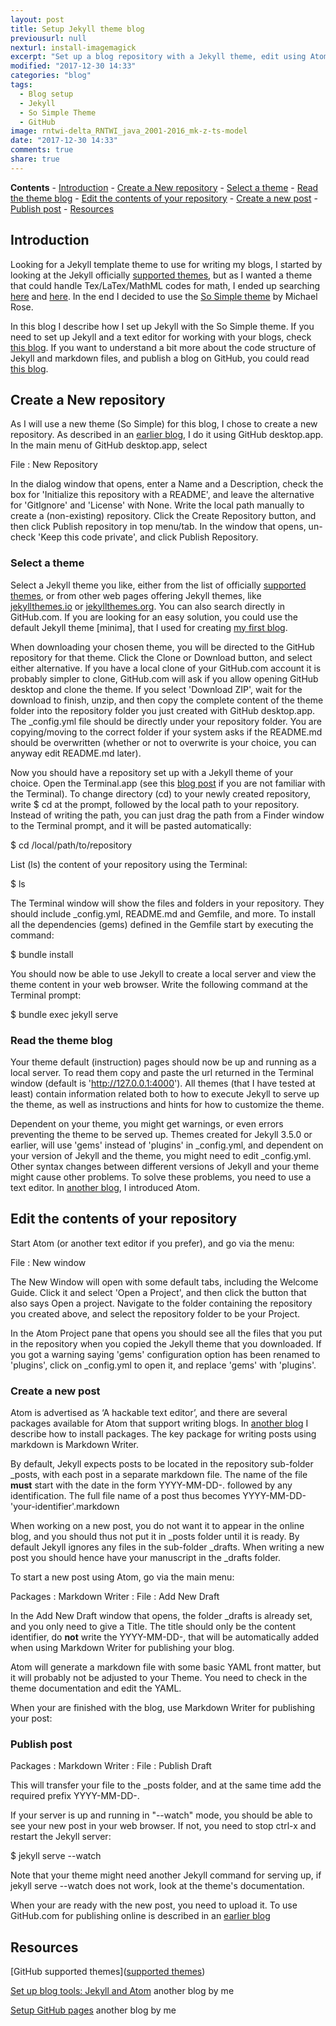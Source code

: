 ```yaml
---
layout: post
title: Setup Jekyll theme blog
previousurl: null
nexturl: install-imagemagick
excerpt: "Set up a blog repository with a Jekyll theme, edit using Atom, and publish at GitHub.com"
modified: "2017-12-30 14:33"
categories: "blog"
tags:
  - Blog setup
  - Jekyll
  - So Simple Theme
  - GitHub
image: rntwi-delta_RNTWI_java_2001-2016_mk-z-ts-model
date: "2017-12-30 14:33"
comments: true
share: true
---
```


**Contents**
	\- [Introduction](#introduction)
	\- [Create a New repository](#create-a-new-repository)
		\- [Select a theme](#select-a-theme)
		\- [Read the theme blog](#read-the-theme-blog)
	\- [Edit the contents of your repository](#edit-the-contents-of-your-repository)
		\- [Create a new post](#create-a-new-post)
		\- [Publish post](#publish-post)
	\- [Resources](#resources)

## Introduction

Looking for a Jekyll template theme to use for writing my blogs, I started by looking at the Jekyll officially [supported themes](https://pages.github.com/themes/), but as I wanted a theme that could handle Tex/LaTex/MathML codes for math, I ended up searching [here](https://jekyllthemes.io) and [here](http://jekyllthemes.org). In the end I decided to use the [So Simple theme](https://github.com/mmistakes/so-simple-theme) by Michael Rose.

In this blog I describe how I set up Jekyll with the So Simple theme. If you need to set up Jekyll and a text editor for working with your blogs, check [this blog](https://karttur.github.io/setup-blog/). If you want to understand a bit more about the code structure of Jekyll and markdown files, and publish a blog on GitHub, you could read [this blog](https://karttur.github.io/setup-github/).

## Create a New repository

As I will use a new theme (So Simple) for this blog, I chose to create a new repository. As described in an [earlier blog](https://karttur.github.io/setup-github/), I do it using <span class='app'>GitHub desktop.app</span>. In the main menu of <span class='app'>GitHub desktop.app</span>, select

<span class='menu'>File : New Repository</span>

In the dialog window that opens, enter a <span class='textbox'>Name</span> and a <span class='textbox'>Description</span>, check the box for 'Initialize this repository with a README', and leave the alternative for 'GitIgnore' and 'License' with <span class='textbox'>None</span>. Write the local path manually to create a (non-existing) repository. Click the <span class='button'>Create Repository</span> button, and then click <span class='tab'>Publish repository</span> in top menu/tab. In the window that opens, un-check 'Keep this code private', and click <span class='button'>Publish Repository</span>.

### Select a theme

Select a Jekyll theme you like, either from the list of officially [supported themes](https://pages.github.com/themes/), or from other web pages offering Jekyll themes, like [jekyllthemes.io](https://jekyllthemes.io) or [jekyllthemes.org](http://jekyllthemes.org). You can also search directly in GitHub.com. If you are looking for an easy solution, you could use the default Jekyll theme [minima], that I used for creating [my first blog](https://karttur.github.io/setup-blog/).

When downloading your chosen theme, you will be directed to the GitHub repository for that theme. Click the <span class='button'>Clone or Download</span> button, and select either alternative. If you have a local clone of your GitHub.com account it is probably simpler to clone, GitHub.com will ask if you allow opening <span class='app'>GitHub desktop</span> and clone the theme. If you select 'Download ZIP', wait for the download to finish, unzip, and then copy the complete content of the theme folder into the repository folder you just created with <span class='app'>GitHub desktop.app</span>. The <span class='file'>\_config.yml</span> file should be directly under your repository folder. You are copying/moving to the correct folder if your system asks if the <span class='file'>README.md</span> should be overwritten (whether or not to overwrite is your choice, you can anyway edit <span class='file'>README.md</span> later).

Now you should have a repository set up with a Jekyll theme of your choice. Open the <span class='app'>Terminal.app</span> (see this [blog post](https://karttur.github.io/setup-blog/2017/12/21/setup-blog-tools.html#opening-and-understanding-the-terminal) if you are not familiar with the <span class='app'>Terminal</span>). To change directory (cd) to your newly created repository, write <span class='terminal'>$ cd</span> at the prompt, followed by the local path to your repository. Instead of writing the path, you can just drag the path from a <span class='app'>Finder</span> window to the <span class='app'>Terminal</span> prompt, and it will be pasted automatically:

<span class='terminal'>$ cd /local/path/to/repository</span>

List (ls) the content of your repository using the Terminal:

<span class='terminal'>$ ls</span>

The Terminal window will show the files and folders in your repository. They should include <span class='file'>\_config.yml</span>, <span class='file'>README.md</span> and <span class='file'>Gemfile</span>, and more. To install all the dependencies (gems) defined in the <span class='file'>Gemfile</span> start by executing the command:

<span class='terminal'>$ bundle install</span>

You should now be able to use Jekyll to create a local server and view the theme content in your web browser. Write the following command at the <span class='app'>Terminal</span> prompt:

<span class='terminal'>$ bundle exec jekyll serve</span>

### Read the theme blog

Your theme default (instruction) pages should now be up and running as a local server. To read them copy and paste the url returned in the <span class='app'>Terminal</span> window (default is 'http://127.0.0.1:4000'). All themes (that I have tested at least) contain information related both to how to execute Jekyll to serve up the theme, as well as instructions and hints for how to customize the theme.

Dependent on your theme, you might get warnings, or even errors preventing the theme to be served up. Themes created for Jekyll 3.5.0 or earlier, will use 'gems' instead of 'plugins' in <span class='file'>\_config.yml</span>, and dependent on your version of Jekyll and the theme, you might need to edit <span class='file'>\_config.yml</span>. Other syntax changes between different versions of Jekyll and your theme might cause other problems. To solve these problems, you need to use a text editor. In [another blog](https://karttur.github.io/setup-blog/), I introduced <span class='app'>Atom</span>.

## Edit the contents of your repository

Start <span class='app'>Atom</span> (or another text editor if you prefer), and go via the menu:

<span class='menu'>File : New window</span>

The <span class='tab'>New Window</span> will open with some default tabs, including the <span class='tab'>Welcome Guide</span>. Click it and select 'Open a Project', and then click the button that also says <span class='tab'>Open a project</span>. Navigate to the folder containing the repository you created above, and select the repository folder to be your Project.

In the Atom <span class='tab'>Project</span> pane that opens you should see all the files that you put in the repository when you copied the Jekyll theme that you downloaded. If you got a warning saying 'gems' configuration option has been renamed to 'plugins', click on <span class='file'>\_config.yml</span> to open it, and replace 'gems' with 'plugins'.

### Create a new post

<span class='app'>Atom</span> is advertised as ‘A hackable text editor’, and there are several packages available for <span class='app'>Atom</span> that support writing blogs. In [another blog](https://karttur.github.io/setup-blog/) I describe how to install packages. The key package for writing posts using markdown is <span class='menu'>Markdown Writer</span>.

By default, Jekyll expects posts to be located in the repository sub-folder <span class='file'>\_posts</span>, with each post in a separate markdown file. The name of the file **must** start with the date in the form <span class= 'file'>YYYY-MM-DD-</span>. followed by any identification. The full file name of a post thus becomes <span class= 'file'>YYYY-MM-DD-'your-identifier'.markdown</span>

When working on a new post, you do not want it to appear in the online blog, and you should thus not put it in <span class='file'>\_posts</span> folder until it is ready. By default Jekyll ignores any files in the sub-folder <span class='file'>\_drafts</span>. When writing a new post you should hence have your manuscript in the <span class='file'>\_drafts</span> folder.

To start a new post using <span class='app'>Atom</span>, go via the main menu:

<span class='menu'>Packages :  Markdown Writer : File : Add New Draft</span>

In the <span class='tab'>Add New Draft</span> window that opens, the folder <span class='file'>\_drafts</span> is already set, and you only need to give a <span class='textbox'>Title</span>. The title should only be the content identifier, do **not** write the <span class= 'file'>YYYY-MM-DD-</span>, that will be automatically added when using <span class='menu'>Markdown Writer</span> for publishing your blog.

Atom will generate a markdown file with some basic YAML front matter, but it will probably not be adjusted to your Theme. You need to check in the theme documentation and edit the YAML.

When your are finished with the blog, use <span class='menu'>Markdown Writer</span> for publishing your post:

### Publish post

<span class='menu'>Packages : Markdown Writer : File : Publish Draft</span>

This will transfer your file to the <span class= 'file'>\_posts</span> folder, and at the same time add the required prefix <span class= 'file'>YYYY-MM-DD-</span>.

If your server is up and running in "--watch" mode, you should be able to see your new post in your web browser. If not, you need to stop <span class='terminal'>ctrl-x</span> and restart the Jekyll server:

<span class='terminal'>$ jekyll serve --watch</span>

Note that your theme might need another Jekyll command for serving up, if <span class='terminal'>jekyll serve --watch</span> does not work, look at the theme's documentation.

When your are ready with the new post, you need to upload it. To use GitHub.com for publishing online is described in an [earlier blog](https://karttur.github.io/setup-github/)

## Resources

[GitHub supported themes]([supported themes](https://pages.github.com/themes/))

[Set up blog tools: Jekyll and Atom](https://karttur.github.io/setup-blog/) another blog by me

[Setup GitHub pages](https://karttur.github.io/setup-github/) another blog by me

